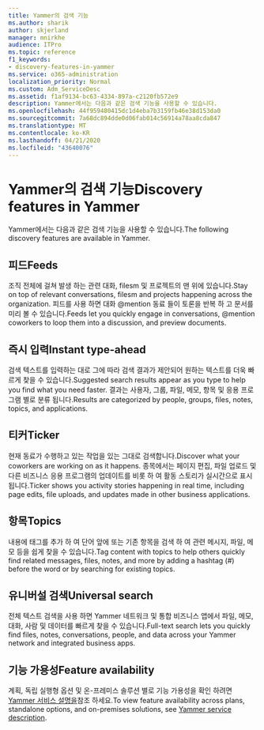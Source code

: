 ```yaml
---
title: Yammer의 검색 기능
ms.author: sharik
author: skjerland
manager: mnirkhe
audience: ITPro
ms.topic: reference
f1_keywords:
- discovery-features-in-yammer
ms.service: o365-administration
localization_priority: Normal
ms.custom: Adm_ServiceDesc
ms.assetid: f1af9134-bc63-4334-897a-c2120fb572e9
description: Yammer에서는 다음과 같은 검색 기능을 사용할 수 있습니다.
ms.openlocfilehash: 44f959480415dc1d4eba7b3159fb46e38d153da0
ms.sourcegitcommit: 7a68dc894dde0d06fab014c56914a78aa8cda847
ms.translationtype: MT
ms.contentlocale: ko-KR
ms.lasthandoff: 04/21/2020
ms.locfileid: "43640076"
---
```

# <a name="discovery-features-in-yammer"></a><span data-ttu-id="6a371-103">Yammer의 검색 기능</span><span class="sxs-lookup"><span data-stu-id="6a371-103">Discovery features in Yammer</span></span>

<span data-ttu-id="6a371-104">Yammer에서는 다음과 같은 검색 기능을 사용할 수 있습니다.</span><span class="sxs-lookup"><span data-stu-id="6a371-104">The following discovery features are available in Yammer.</span></span>
  
## <a name="feeds"></a><span data-ttu-id="6a371-105">피드</span><span class="sxs-lookup"><span data-stu-id="6a371-105">Feeds</span></span>

<span data-ttu-id="6a371-106">조직 전체에 걸쳐 발생 하는 관련 대화, filesm 및 프로젝트의 맨 위에 있습니다.</span><span class="sxs-lookup"><span data-stu-id="6a371-106">Stay on top of relevant conversations, filesm and projects happening across the organization.</span></span> <span data-ttu-id="6a371-107">피드를 사용 하면 대화 @mention 동료 들이 토론을 반복 하 고 문서를 미리 볼 수 있습니다.</span><span class="sxs-lookup"><span data-stu-id="6a371-107">Feeds let you quickly engage in conversations, @mention coworkers to loop them into a discussion, and preview documents.</span></span>

## <a name="instant-type-ahead"></a><span data-ttu-id="6a371-108">즉시 입력</span><span class="sxs-lookup"><span data-stu-id="6a371-108">Instant type-ahead</span></span>

<span data-ttu-id="6a371-109">검색 텍스트를 입력하는 대로 그에 따라 검색 결과가 제안되어 원하는 텍스트를 더욱 빠르게 찾을 수 있습니다.</span><span class="sxs-lookup"><span data-stu-id="6a371-109">Suggested search results appear as you type to help you find what you need faster.</span></span> <span data-ttu-id="6a371-110">결과는 사용자, 그룹, 파일, 메모, 항목 및 응용 프로그램 별로 분류 됩니다.</span><span class="sxs-lookup"><span data-stu-id="6a371-110">Results are categorized by people, groups, files, notes, topics, and applications.</span></span>
    
## <a name="ticker"></a><span data-ttu-id="6a371-111">티커</span><span class="sxs-lookup"><span data-stu-id="6a371-111">Ticker</span></span>

<span data-ttu-id="6a371-112">현재 동료가 수행하고 있는 작업을 있는 그대로 검색합니다.</span><span class="sxs-lookup"><span data-stu-id="6a371-112">Discover what your coworkers are working on as it happens.</span></span> <span data-ttu-id="6a371-113">종목에서는 페이지 편집, 파일 업로드 및 다른 비즈니스 응용 프로그램의 업데이트를 비롯 하 여 활동 스토리가 실시간으로 표시 됩니다.</span><span class="sxs-lookup"><span data-stu-id="6a371-113">Ticker shows you activity stories happening in real time, including page edits, file uploads, and updates made in other business applications.</span></span>
  
## <a name="topics"></a><span data-ttu-id="6a371-114">항목</span><span class="sxs-lookup"><span data-stu-id="6a371-114">Topics</span></span>

<span data-ttu-id="6a371-115">내용에 태그를 추가 하 여 단어 앞에 또는 기존 항목을 검색 하 여 관련 메시지, 파일, 메모 등을 쉽게 찾을 수 있습니다.</span><span class="sxs-lookup"><span data-stu-id="6a371-115">Tag content with topics to help others quickly find related messages, files, notes, and more by adding a hashtag (#) before the word or by searching for existing topics.</span></span>
  
## <a name="universal-search"></a><span data-ttu-id="6a371-116">유니버설 검색</span><span class="sxs-lookup"><span data-stu-id="6a371-116">Universal search</span></span>

<span data-ttu-id="6a371-117">전체 텍스트 검색을 사용 하면 Yammer 네트워크 및 통합 비즈니스 앱에서 파일, 메모, 대화, 사람 및 데이터를 빠르게 찾을 수 있습니다.</span><span class="sxs-lookup"><span data-stu-id="6a371-117">Full-text search lets you quickly find files, notes, conversations, people, and data across your Yammer network and integrated business apps.</span></span>
  
## <a name="feature-availability"></a><span data-ttu-id="6a371-118">기능 가용성</span><span class="sxs-lookup"><span data-stu-id="6a371-118">Feature availability</span></span>

<span data-ttu-id="6a371-119">계획, 독립 실행형 옵션 및 온-프레미스 솔루션 별로 기능 가용성을 확인 하려면 [Yammer 서비스 설명을](yammer-service-description.md)참조 하세요.</span><span class="sxs-lookup"><span data-stu-id="6a371-119">To view feature availability across plans, standalone options, and on-premises solutions, see [Yammer service description](yammer-service-description.md).</span></span>
  
  
